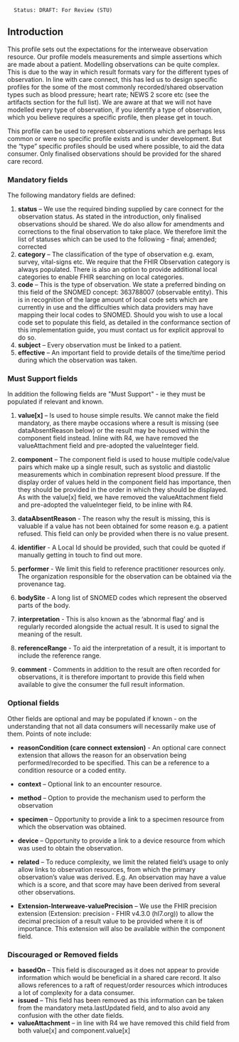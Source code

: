       Status: DRAFT: For Review (STU)

## **Introduction**
This profile sets out the expectations for the interweave observation resource. Our profile models measurements and simple assertions which are made about a patient. Modelling observations can be quite complex. This is due to the way in which result formats vary for the different types of observation. In line with care connect, this has led us to design specific profiles for the some of the most commonly recorded/shared observation types such as blood pressure; heart rate; NEWS 2 score etc (see the artifacts section for the full list). We are aware at that we will not have modelled every type of observation, if you identify a type of observation, which you believe requires a specific profile, then please get in touch.

This profile can be used to represent observations which are perhaps less common or were no specific profile exists and is under development. But the “type” specific profiles should be used where possible, to aid the data consumer. Only finalised observations should be provided for the shared care record.


### **Mandatory fields**
The following mandatory fields are defined:

1. **status** –  We use the required binding supplied by care connect for the observation status. As stated in the introduction, only finalised observations should be shared. We do also allow for amendments and corrections to the final observation to take place. We therefore limit the list of statuses which can be used to the following - final; amended; corrected
2. **category** – The classification of the type of observation e.g. exam, survey, vital-signs etc. We require that the FHIR Observation category is always populated. There is also an option to provide additional local categories to enable FHIR searching on local categories. 
3. **code** – This is the type of observation. We state a preferred binding on this field of the SNOMED concept: 363788007 (observable entity). This is in recognition of the large amount of local code sets which are currently in use and the difficulties which data providers may have mapping their local codes to SNOMED. Should you wish to use a local code set to populate this field, as detailed in the conformance section of this implementation guide, you must contact us for explicit approval to do so.
4. **subject** – Every observation must be linked to a patient.
5. **effective** – An important field to provide details of the time/time period during which the observation was taken.


### **Must Support fields**
In addition the following fields are "Must Support" - ie they must be populated if relevant and known. 

1. **value[x]** – Is used to house simple results. We cannot make the field mandatory, as there maybe occasions where a result is missing (see dataAbsentReason below) or the result may be housed within the component field instead. Inline with R4, we have removed the valueAttachment field and pre-adopted the valueInteger field.

2. **component** – The component field is used to house multiple code/value pairs which make up a single result, such as systolic and diastolic measurements which in combination represent blood pressure.  If the display order of values held in the component field has importance, then they should be provided in the order in which they should be displayed. As with the value[x] field, we have removed the valueAttachment field and pre-adopted the valueInteger field, to be inline with R4.

3. **dataAbsentReason** - The reason why the result is missing, this is valuable if a value has not been obtained for some reason e.g. a patient refused. This field can only be provided when there is no value present.

4. **identifier** - A Local Id should be provided, such that could be quoted if manually getting in touch to find out more.

5. **performer** - We limit this field to reference practitioner resources only. The organization responsible for the observation can be obtained via the provenance tag.

6. **bodySite** - A long list of SNOMED codes which represent the observed parts of the body.

7. **interpretation** - This is also known as the ‘abnormal flag’ and is regularly recorded alongside the actual result. It is used to signal the meaning of the result.

8. **referenceRange** - To aid the interpretation of a result, it is important to include the reference range.

9. **comment** - Comments in addition to the result are often recorded for observations, it is therefore important to provide this field when available to give the consumer the full result information.


### **Optional fields**
Other fields are optional and may be populated if known - on the understanding that not all data consumers will necessarily make use of them. Points of note include:

 - **reasonCondition (care connect extension)** - An optional care connect extension that allows the reason for an observation being performed/recorded to be specified. This can be a reference to a condition resource or a coded entity.

 - **context** – Optional link to an encounter resource.
 - **method** – Option to provide the mechanism used to perform the observation
 - **specimen** – Opportunity to provide a link to a specimen resource from which the observation was obtained.
 - **device** – Opportunity to provide a link to a device resource from which was used to obtain the observation.
 - **related** – To reduce complexity, we limit the related field’s usage to only allow links to observation resources, from which the primary observation’s value was derived. E.g. An observation may have a value which is a score, and that score may have been derived from several other observations.
 - **Extension-Interweave-valuePrecision** – We use the FHIR precision extension (Extension: precision - FHIR v4.3.0 (hl7.org)) to allow the decimal precision of a result value to be provided where it is of importance. This extension will also be available within the component field.


### **Discouraged or Removed fields**

 - **basedOn** – This field is discouraged as it does not appear to provide information which would be beneficial in a shared care record. It also allows references to a raft of request/order resources which introduces a lot of complexity for a data consumer.
- **issued** –  This field has been removed as this information can be taken from the mandatory meta.lastUpdated field, and to also avoid any confusion with the other date fields.
- **valueAttachment** – in line with R4 we have removed this child field from both value[x] and component.value[x]